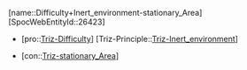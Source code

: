 ﻿---
type: TrizContradiction
aliases:
- Difficulty+Inert_environment-stationary_Area
license: CC BY-SA 4.0
copyright: https://github.com/SpocWeb
IsDeleted: false
IsReadOnly: false
Confidential: public
tags: 
- Triz/Contradiction
---
[name::Difficulty+Inert_environment-stationary_Area]
[SpocWebEntityId::26423]
+ [pro::[Triz-Difficulty](tech/Triz/Parameter/Triz-Difficulty.md)]
[Triz-Principle::[Triz-Inert_environment](tech/Triz/Principle/Triz-Inert_environment.md)]
- [con::[Triz-stationary_Area](tech/Triz/Parameter/Triz-stationary_Area.md)]

